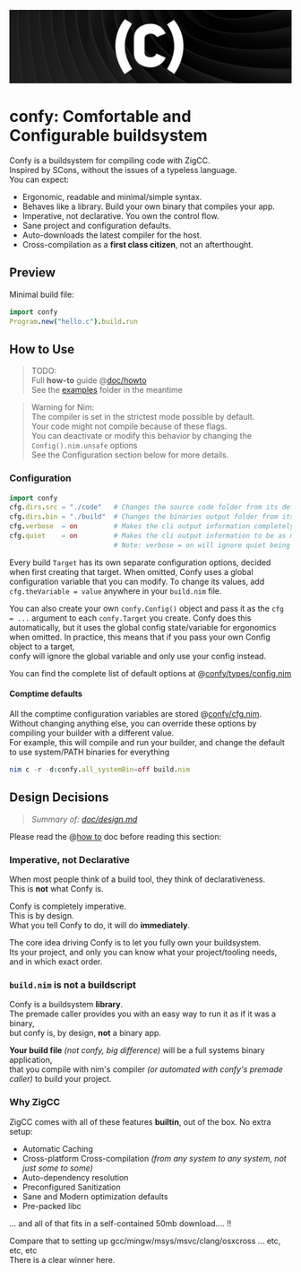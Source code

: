 ![Confy](./res/banner.png)
# confy: Comfortable and Configurable buildsystem
Confy is a buildsystem for compiling code with ZigCC.  
Inspired by SCons, without the issues of a typeless language.  
You can expect: 
- Ergonomic, readable and minimal/simple syntax.  
- Behaves like a library. Build your own binary that compiles your app.  
- Imperative, not declarative. You own the control flow.  
- Sane project and configuration defaults.  
- Auto-downloads the latest compiler for the host.  
- Cross-compilation as a **first class citizen**, not an afterthought.  

## Preview
Minimal build file:
```nim
import confy
Program.new("hello.c").build.run
```

## How to Use
> TODO:  
> Full **how-to** guide @[doc/howto](./doc/howto.md)  
> See the [examples](./examples) folder in the meantime

> Warning for Nim:  
> The compiler is set in the strictest mode possible by default.  
> Your code might not compile because of these flags.  
> You can deactivate or modify this behavior by changing the `Config().nim.unsafe` options  
> See the Configuration section below for more details.  

### Configuration
```nim
import confy
cfg.dirs.src = "./code"   # Changes the source code folder from its default `dirs.root/"src"`.  
cfg.dirs.bin = "./build"  # Changes the binaries output folder from its default `dirs.root/"bin"`.  
cfg.verbose  = on         # Makes the cli output information completely verbose. (for debugging)
cfg.quiet    = on         # Makes the cli output information to be as minimal as possible.  (for cleaner cli output)  (default: on)  
                          # Note: verbose = on will ignore quiet being active.  (default: off)  
```
Every build `Target` has its own separate configuration options, decided when first creating that target.
When omitted, Confy uses a global configuration variable that you can modify.
To change its values, add `cfg.theVariable = value` anywhere in your `build.nim` file.  

You can also create your own `confy.Config()` object and pass it as the `cfg = ...` argument to each `confy.Target` you create.
Confy does this automatically, but it uses the global config state/variable for ergonomics when omitted.
In practice, this means that if you pass your own Config object to a target,  
confy will ignore the global variable and only use your config instead.  

You can find the complete list of default options at @[confy/types/config.nim](./src/confy/types/config.nim)

#### Comptime defaults
All the comptime configuration variables are stored @[confy/cfg.nim](./src/confy/cfg.nim).  
Without changing anything else, you can override these options by compiling your builder with a different value.  
For example, this will compile and run your builder, and change the default to use system/PATH binaries for everything
```nim
nim c -r -d:confy.all_systemBin=off build.nim
```


## Design Decisions
> _Summary of: [doc/design.md](./doc/design.md)_

Please read the @[how to](./doc/howto.md) doc before reading this section:

### Imperative, not Declarative
When most people think of a build tool, they think of declarativeness.  
This is **not** what Confy is.  

Confy is completely imperative.  
This is by design.  
What you tell Confy to do, it will do **immediately**.  

The core idea driving Confy is to let you fully own your buildsystem.  
Its your project, and only you can know what your project/tooling needs,  
and in which exact order.  

### `build.nim` is not a buildscript
Confy is a buildsystem **library**.  
The premade caller provides you with an easy way to run it as if it was a binary,  
but confy is, by design, **not** a binary app.  

**Your build file** _(not confy, big difference)_ will be a full systems binary application,  
that you compile with nim's compiler _(or automated with confy's premade caller)_ to build your project.  

### Why ZigCC
ZigCC comes with all of these features **builtin**, out of the box. No extra setup:
- Automatic Caching
- Cross-platform Cross-compilation
  _(from any system to any system, not just some to some)_
- Auto-dependency resolution
- Preconfigured Sanitization
- Sane and Modern optimization defaults
- Pre-packed libc

... and all of that fits in a self-contained 50mb download.... !!  

Compare that to setting up gcc/mingw/msys/msvc/clang/osxcross ... etc, etc, etc  
There is a clear winner here.  

